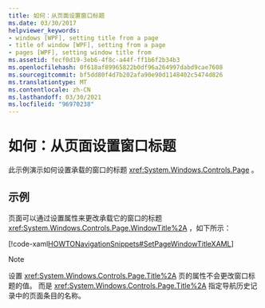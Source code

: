 ```yaml
---
title: 如何：从页面设置窗口标题
ms.date: 03/30/2017
helpviewer_keywords:
- windows [WPF], setting title from a page
- title of window [WPF], setting from a page
- pages [WPF], setting window title from
ms.assetid: fecf0d19-3eb6-4f8c-a44f-ff1b6f2b34b3
ms.openlocfilehash: 0f618af89965822b0df96a264997dabd9cae7608
ms.sourcegitcommit: bf5dd80f4d7b202afa90e90d1148402c5474d826
ms.translationtype: MT
ms.contentlocale: zh-CN
ms.lasthandoff: 03/30/2021
ms.locfileid: "96970238"
---
```

# <a name="how-to-set-the-title-of-a-window-from-a-page"></a>如何：从页面设置窗口标题
此示例演示如何设置承载的窗口的标题 <xref:System.Windows.Controls.Page> 。  
  
## <a name="example"></a>示例  
 页面可以通过设置属性来更改承载它的窗口的标题 <xref:System.Windows.Controls.Page.WindowTitle%2A> ，如下所示：  
  
 [!code-xaml[HOWTONavigationSnippets#SetPageWindowTitleXAML](~/samples/snippets/csharp/VS_Snippets_Wpf/HOWTONavigationSnippets/CSharp/SetWindowTitlePage.xaml#setpagewindowtitlexaml)]  
  
> [!NOTE]
> 设置 <xref:System.Windows.Controls.Page.Title%2A> 页的属性不会更改窗口标题的值。 而是 <xref:System.Windows.Controls.Page.Title%2A> 指定导航历史记录中的页面条目的名称。
